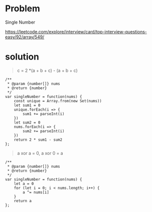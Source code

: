 # Problem

Single Number

https://leetcode.com/explore/interview/card/top-interview-questions-easy/92/array/549/

# solution

> c = 2 \*(a + b + c) - (a + b + c)

```
/**
 * @param {number[]} nums
 * @return {number}
 */
var singleNumber = function(nums) {
    const unique = Array.from(new Set(nums))
    let sum1 = 0
    unique.forEach(i => {
        sum1 += parseInt(i)
    })
    let sum2 = 0
    nums.forEach(i => {
        sum2 += parseInt(i)
    })
    return 2 * sum1 - sum2
};
```

> a xor a = 0, a xor 0 = a

```
/**
 * @param {number[]} nums
 * @return {number}
 */
var singleNumber = function(nums) {
    let a = 0
    for (let i = 0; i < nums.length; i++) {
        a ^= nums[i]
    }
    return a
};
```
